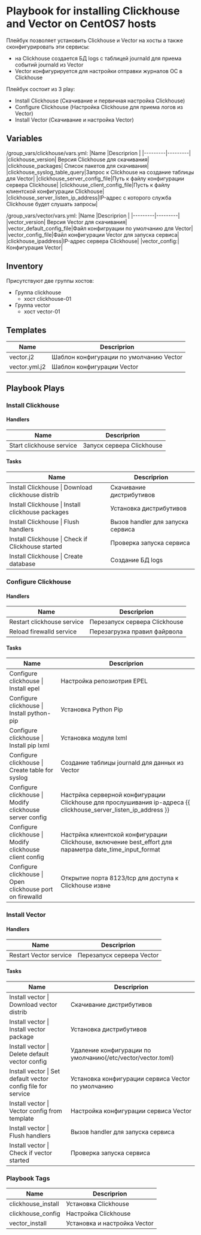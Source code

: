 # Playbook for installing Clickhouse and Vector on CentOS7 hosts
Плейбук позволяет установить Clickhouse и Vector на хосты а также сконфигурировать эти сервисы:
- на Clickhouse создается БД logs с таблицей journald для приема событий journald из Vector
- Vector конфигурируется для настройки отправки журналов ОС в Clickhouse

Плейбук состоит из 3 play:
- Install Clickhouse (Скачивание и первичная настройка Clickhouse)
- Configure Сlickhouse (Настройка Clickhouse для приема логов из Vector)
- Install Vector (Скачивание и настройка Vector)
## Variables
/group_vars/clickhouse/vars.yml:
|Name  |Descriprion  |
|---------|---------|
|clickhouse_version| Версия Clickhouse для скачивания|
|clickhouse_packages| Список пакетов для скачивания|
|clickhouse_syslog_table_query|Запрос к Clickhouse на создание таблицы для Vector|
|clickhouse_server_config_file|Путь к файлу конфигурации сервера Clickhouse|
|clickhouse_client_config_file|Пусть к файлу клиентской конфигурации Clickhouse|
|clickhouse_server_listen_ip_address|IP-адрес с которого служба Clickhouse будет слушать запросы|

/group_vars/vector/vars.yml:
|Name  |Descriprion  |
|---------|---------|
|vector_version| Версия Vector для скачивания|
|vector_default_config_file|Файл конфигруации по умолчанию для Vector|
|vector_config_file|Файл конфигурации Vector для запуска сервиса|
|clickhouse_ipaddress|IP-адрес сервера Clickhouse|
|vector_config:|Конфигурация Vector|

## Inventory
Присутствуют две группы хостов:
- Группа clickhouse
  - хост clickhouse-01
- Группа vector
  - хост vector-01

## Templates
|Name  |Descriprion  |
|---------|---------|
|vector.j2|Шаблон конфигурации по умолчанию Vector|
|vector.yml.j2|Шаблон конфигурации Vector|


## Playbook Plays
### Install Clickhouse
#### Handlers
|Name  |Descriprion  |
|---------|---------|
|Start clickhouse service     |Запуск сервера Clickhouse         |
#### Tasks
|Name  |Descriprion  |
|---------|---------|
Install Clickhouse \| Download clickhouse distrib|Скачивание дистрибутивов|
Install Clickhouse \| Install clickhouse packages|Установка дистрибутивов|
Install Clickhouse \| Flush handlers|Вызов handler для запуска сервиса|
Install Clickhouse \| Check if Clickhouse started|Проверка запуска сервиса|
Install Clickhouse \| Create database|Создание БД logs|

### Configure Сlickhouse
#### Handlers
|Name  |Descriprion  |
|---------|---------|
|Restart clickhouse service     |Перезапуск сервера Clickhouse         |
|Reload firewalld service|Перезагрузка правил файрвола|

#### Tasks
|Name  |Descriprion  |
|---------|---------|
Configure clickhouse \| Install epel|Настройка репозиотрия EPEL|
Configure clickhouse \| Install python-pip|Установка Python Pip|
Configure clickhouse \| Install pip lxml|Установка модуля lxml|
Configure clickhouse \| Create table for syslog|Создание таблицы journald для данных из Vector|
Configure clickhouse \| Modify clickhouse server config|Настрйка серверной конфигурации Clickhouse для прослушивания ip-адреса {{ clickhouse_server_listen_ip_address }}|
Configure clickhouse \| Modify clickhouse client config|Настрйка клиентской конфигурации Clickhouse, включение best_effort для параметра date_time_input_format |
Configure clickhouse \| Open clickhouse port on firewalld| Открытие порта 8123/tcp для доступа к Clickhouse извне|

### Install Vector
#### Handlers
|Name  |Descriprion  |
|---------|---------|
|Restart Vector service|Перезапуск сервера Vector|



#### Tasks
|Name  |Descriprion  |
|---------|---------|
Install vector \| Download vector distrib|Скачивание дистрибутивов
Install vector \| Install vector package|Установка дистрибутивов
Install vector \| Delete default vector config|Удаление конфигурации по умолчанию(/etc/vector/vector.toml)
Install vector \| Set default vector config file for service|Установка конфигурации сервиса Vector по умолчанию|
Install vector \| Vector config from template|Настройка конфигурации сервиса Vector|
Install vector \| Flush handlers|Вызов handler для запуска сервиса|
Install vector \| Check if vector started|Проверка запуска сервиса|


### Playbook Tags
|Name  |Descriprion  |
|---------|---------|
|clickhouse_install|Установка Clickhouse|
|clickhouse_config|Настройка Clickhouse|
|vector_install|Установка и настройка Vector|
